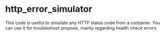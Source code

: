 # http_error_simulator

This code is useful to simulate any HTTP status code from a container. You can use it for troubleshoot propose, mainly regarding health check errors.